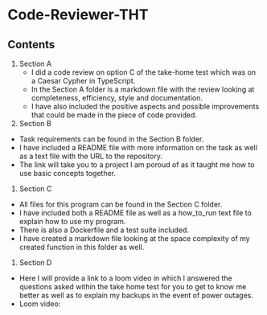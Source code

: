 # Code-Reviewer-THT

## Contents
1. Section A
   * I did a code review on option C of the take-home test which was on a Caesar Cypher in TypeScript.
   * In the Section A folder is a markdown file with the review looking at completeness, efficiency, style and documentation.
   * I have also included the positive aspects and possible improvements that could be made in the piece of code provided.
1. Section B
  * Task requirements can be found in the Section B folder.
  * I have included a README file with more information on the task as well as a text file with the URL to the repository.
  * The link will take you to a project I am poroud of as it taught me how to use basic concepts together.
1. Section C
  * All files for this program can be found in the Section C folder.
  * I have included both a README file as well as a how_to_run text file to explain how to use my program.
  * There is also a Dockerfile and a test suite included.
  * I have created a markdown file looking at the space complexity of my created function in this folder as well.
1. Section D
  * Here I will provide a link to a loom video in which I answered the questions asked within the take home test for you to get to know me better as well as to explain my backups in the event of power outages.
  * Loom video: 
